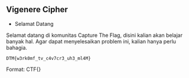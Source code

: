## Vigenere Cipher

- Selamat Datang

Selamat datang di komunitas Capture The Flag, disini kalian akan belajar banyak hal. Agar dapat menyelesaikan problem ini, kalian hanya perlu bahagia.

```
DTM{w3rk0mf_tv_c4v7cr3_uh3_ml4M}
```

Format: CTF{}

